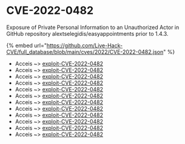 # CVE-2022-0482

Exposure of Private Personal Information to an Unauthorized Actor in GitHub repository alextselegidis/easyappointments prior to 1.4.3.

{% embed url="https://github.com/Live-Hack-CVE/full_database/blob/main/cves/2022/CVE-2022-0482.json" %}


* Acceis ~> [exploit-CVE-2022-0482](https://www.alice-snow.ru/2022/database/cve-2022-0482/exploit-cve-2022-0482-acceis)
* Acceis ~> [exploit-CVE-2022-0482](https://www.alice-snow.ru/2022/database/cve-2022-0482/exploit-cve-2022-0482-acceis)
* Acceis ~> [exploit-CVE-2022-0482](https://www.alice-snow.ru/2022/database/cve-2022-0482/exploit-cve-2022-0482-acceis)
* Acceis ~> [exploit-CVE-2022-0482](https://www.alice-snow.ru/2022/database/cve-2022-0482/exploit-cve-2022-0482-acceis)
* Acceis ~> [exploit-CVE-2022-0482](https://www.alice-snow.ru/2022/database/cve-2022-0482/exploit-cve-2022-0482-acceis)
* Acceis ~> [exploit-CVE-2022-0482](https://www.alice-snow.ru/2022/database/cve-2022-0482/exploit-cve-2022-0482-acceis)
* Acceis ~> [exploit-CVE-2022-0482](https://www.alice-snow.ru/2022/database/cve-2022-0482/exploit-cve-2022-0482-acceis)
* Acceis ~> [exploit-CVE-2022-0482](https://www.alice-snow.ru/2022/database/cve-2022-0482/exploit-cve-2022-0482-acceis)
* Acceis ~> [exploit-CVE-2022-0482](https://www.alice-snow.ru/2022/database/cve-2022-0482/exploit-cve-2022-0482-acceis)
* Acceis ~> [exploit-CVE-2022-0482](https://www.alice-snow.ru/2022/database/cve-2022-0482/exploit-cve-2022-0482-acceis)
* Acceis ~> [exploit-CVE-2022-0482](https://www.alice-snow.ru/2022/database/cve-2022-0482/exploit-cve-2022-0482-acceis)
* Acceis ~> [exploit-CVE-2022-0482](https://www.alice-snow.ru/2022/database/cve-2022-0482/exploit-cve-2022-0482-acceis)